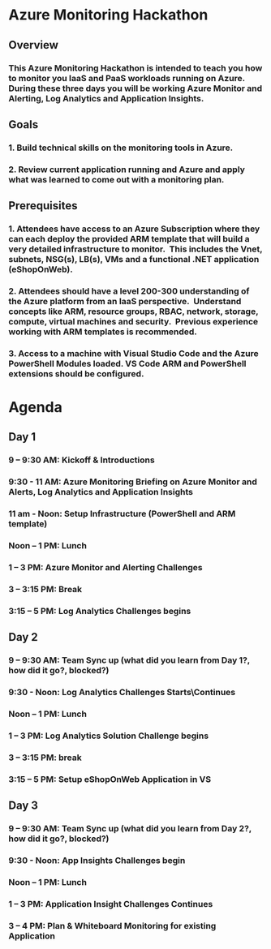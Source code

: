 # Azure Monitoring Hackathon

## Overview

### This Azure Monitoring Hackathon is intended to teach you how to monitor you IaaS and PaaS workloads running on Azure.  During these three days you will be working Azure Monitor and Alerting, Log Analytics and Application Insights.

## Goals

### 1. Build technical skills on the monitoring tools in Azure. 

### 2. Review current application running and Azure and apply what was learned to come out with a monitoring plan.

## Prerequisites

### 1. Attendees have access to an Azure Subscription where they can each deploy the provided ARM template that will build a very detailed infrastructure to monitor.  This includes the Vnet, subnets, NSG(s), LB(s), VMs and a functional .NET application (eShopOnWeb).

### 2. Attendees should have a level 200-300 understanding of the Azure platform from an IaaS perspective.  Understand concepts like ARM, resource groups, RBAC, network, storage, compute, virtual machines and security.  Previous experience working with ARM templates is recommended.

### 3. Access to a machine with Visual Studio Code and the Azure PowerShell Modules loaded.  VS Code ARM and PowerShell extensions should be configured.

# Agenda

## Day 1

### 9 – 9:30 AM: Kickoff & Introductions

### 9:30  - 11 AM: Azure Monitoring Briefing on Azure Monitor and Alerts, Log Analytics and Application Insights

### 11 am - Noon: Setup Infrastructure (PowerShell and ARM template)

### Noon – 1 PM: Lunch

### 1 – 3 PM: Azure Monitor and Alerting Challenges

### 3 – 3:15 PM: Break

### 3:15 – 5 PM: Log Analytics Challenges begins

## Day 2

### 9 – 9:30 AM: Team Sync up (what did you learn from Day 1?, how did it go?, blocked?)

### 9:30  - Noon: Log Analytics Challenges Starts\Continues

### Noon – 1 PM: Lunch

### 1  – 3 PM: Log Analytics Solution Challenge begins

### 3 – 3:15 PM: break

### 3:15 – 5 PM: Setup eShopOnWeb Application in VS

## Day 3

### 9 – 9:30 AM: Team Sync up (what did you learn from Day 2?, how did it go?, blocked?)

### 9:30  - Noon: App Insights Challenges begin

### Noon – 1 PM: Lunch

### 1  – 3 PM: Application Insight Challenges Continues 

### 3 – 4 PM: Plan & Whiteboard Monitoring for existing Application 


